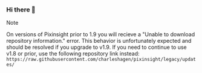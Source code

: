 ### Hi there 👋

> [!NOTE]
> On versions of Pixinsight prior to 1.9 you will recieve a "Unable to download repository information." error.
> This behavior is unfortunately expected and should be resolved if you upgrade to v1.9.
> If you need to continue to use v1.8 or prior, use the following repository link instead:
> `https://raw.githubusercontent.com/charleshagen/pixinsight/legacy/updates/`

<!--
**xb4r7x/xb4r7x** is a ✨ _special_ ✨ repository because its `README.md` (this file) appears on your GitHub profile.

Here are some ideas to get you started:

- 🔭 I’m currently working on ...
- 🌱 I’m currently learning ...
- 👯 I’m looking to collaborate on ...
- 🤔 I’m looking for help with ...
- 💬 Ask me about ...
- 📫 How to reach me: ...
- 😄 Pronouns: ...
- ⚡ Fun fact: ...
-->
